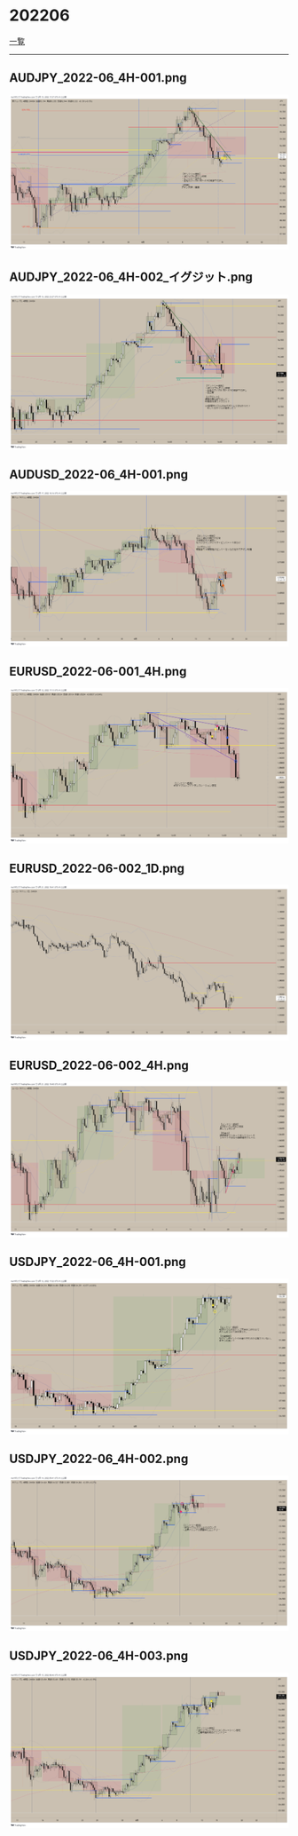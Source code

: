 ﻿# 202206
[一覧](../index.md)

---
## AUDJPY_2022-06_4H-001.png
![](./AUDJPY_2022-06_4H-001.png)  
## AUDJPY_2022-06_4H-002_イグジット.png
![](./AUDJPY_2022-06_4H-002_イグジット.png)  
## AUDUSD_2022-06_4H-001.png
![](./AUDUSD_2022-06_4H-001.png)  
## EURUSD_2022-06-001_4H.png
![](./EURUSD_2022-06-001_4H.png)  
## EURUSD_2022-06-002_1D.png
![](./EURUSD_2022-06-002_1D.png)  
## EURUSD_2022-06-002_4H.png
![](./EURUSD_2022-06-002_4H.png)  
## USDJPY_2022-06_4H-001.png
![](./USDJPY_2022-06_4H-001.png)  
## USDJPY_2022-06_4H-002.png
![](./USDJPY_2022-06_4H-002.png)  
## USDJPY_2022-06_4H-003.png
![](./USDJPY_2022-06_4H-003.png)  

